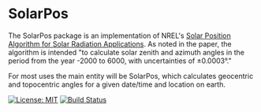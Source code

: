 # SolarPos

The SolarPos package is an implementation of NREL's [Solar Position Algorithm for Solar Radiation Applications](http://www.nrel.gov/docs/fy08osti/34302.pdf).  As noted in the paper, the algorithm is intended "to calculate solar zenith and azimuth angles in the period from the year -2000 to 6000, with uncertainties of ±0.0003°."

For most uses the main entity will be SolarPos, which calculates geocentric and topocentric angles for a given date/time and location on earth.

[![License: MIT](https://img.shields.io/badge/License-MIT-yellow.svg)](https://opensource.org/licenses/MIT)
[![Build Status](https://travis-ci.org/mchapman87501/SolarPos.svg?branch=master)](https://travis-ci.org/mchapman87501/SolarPos)


